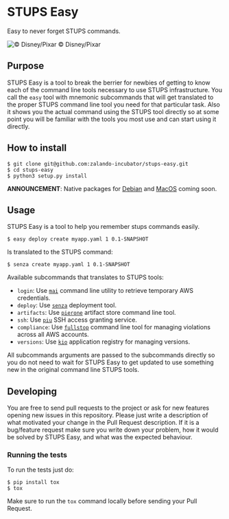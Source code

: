 # STUPS Easy
Easy to never forget STUPS commands.

![© Disney/Pixar](https://nerdreactor.com/wp-content/uploads/2015/08/finding_nemo_dory_marlin-800x381.jpg)
© Disney/Pixar

## Purpose

STUPS Easy is a tool to break the berrier for newbies of getting to
know each of the command line tools necessary to use STUPS
infrastructure. You call the `easy` tool with mnemonic subcommands
that will get translated to the proper STUPS command line tool you
need for that particular task. Also it shows you the actual command
using the STUPS tool directly so at some point you will be familiar
with the tools you most use and can start using it directly.

## How to install

``` shell
$ git clone git@github.com:zalando-incubator/stups-easy.git
$ cd stups-easy
$ python3 setup.py install
```

**ANNOUNCEMENT**: Native packages for [Debian](https://github.com/zalando-incubator/stups-easy/issues/1) and [MacOS](https://github.com/zalando-incubator/stups-easy/issues/2) coming soon.

## Usage

STUPS Easy is a tool to help you remember stups commands easily.

``` shell
$ easy deploy create myapp.yaml 1 0.1-SNAPSHOT
```

Is translated to the STUPS command:

``` shell
$ senza create myapp.yaml 1 0.1-SNAPSHOT
```

Available subcommands that translates to STUPS tools:

 - `login`: Use
   [`mai`](http://stups.readthedocs.io/en/latest/components/mai.html)
   command line utility to retrieve temporary AWS credentials.
 - `deploy`: Use
   [`senza`](http://stups.readthedocs.io/en/latest/components/senza.html)
   deployment tool.
 - `artifacts`: Use
   [`pierone`](http://stups.readthedocs.io/en/latest/components/pierone.html)
   artifact store command line tool.
 - `ssh`: Use
   [`piu`](http://stups.readthedocs.io/en/latest/components/piu.html)
   SSH access granting service.
 - `compliance`: Use
   [`fullstop`](https://docs.stups.io/en/latest/components/fullstop.html)
   command line tool for managing violations across all AWS accounts.
 - `versions`: Use
   [`kio`](https://docs.stups.io/en/latest/components/kio.html)
   application registry for managing versions.

All subcommands arguments are passed to the subcommands directly so
you do not need to wait for STUPS Easy to get updated to use something
new in the original command line STUPS tools.

## Developing

You are free to send pull requests to the project or ask for new
features opening new issues in this repository. Please just write a
description of what motivated your change in the Pull Request
description. If it is a bug/feature request make sure you write down
your problem, how it would be solved by STUPS Easy, and what was the
expected behaviour.

### Running the tests

To run the tests just do:

``` shell
$ pip install tox
$ tox
```

Make sure to run the `tox` command locally before sending your Pull Request.
